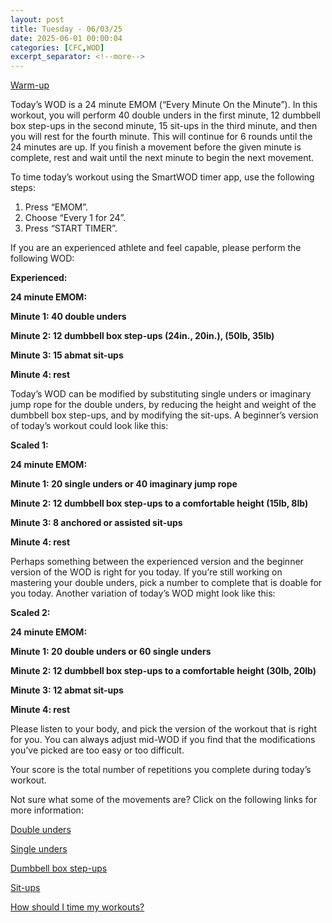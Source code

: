 ```yaml
---
layout: post
title: Tuesday - 06/03/25
date: 2025-06-01 00:00:04
categories: [CFC,WOD]
excerpt_separator: <!--more-->
---
```

[Warm-up](https://communityfitnessclub.wixsite.com/website/post/basic-full-body-warm-up)

Today’s WOD is a 24 minute EMOM (“Every Minute On the Minute”). In this workout, you will perform 40 double unders in the first minute, 12 dumbbell box step-ups in the second minute, 15 sit-ups in the third minute, and then you will rest for the fourth minute. This will continue for 6 rounds until the 24 minutes are up. If you finish a movement before the given minute is complete, rest and wait until the next minute to begin the next movement. 

To time today’s workout using the SmartWOD timer app, use the following steps:

1. Press “EMOM”.
2. Choose “Every 1 for 24”.
3. Press “START TIMER”.

If you are an experienced athlete and feel capable, please perform the following WOD:

**Experienced:**

**24 minute EMOM:**

**Minute 1: 40 double unders**

**Minute 2: 12 dumbbell box step-ups (24in., 20in.), (50lb, 35lb)**

**Minute 3: 15 abmat sit-ups**

**Minute 4: rest**
<!--more-->

Today’s WOD can be modified by substituting single unders or imaginary jump rope for the double unders, by reducing the height and weight of the dumbbell box step-ups, and by modifying the sit-ups. A beginner’s version of today’s workout could look like this:

**Scaled 1:**

**24 minute EMOM:**

**Minute 1: 20 single unders or 40 imaginary jump rope**

**Minute 2: 12 dumbbell box step-ups to a comfortable height (15lb, 8lb)**

**Minute 3: 8 anchored or assisted sit-ups**

**Minute 4: rest**

Perhaps something between the experienced version and the beginner version of the WOD is right for you today. If you’re still working on mastering your double unders, pick a number to complete that is doable for you today. Another variation of today’s WOD might look like this:

**Scaled 2:**

**24 minute EMOM:**

**Minute 1: 20 double unders or 60 single unders**

**Minute 2: 12 dumbbell box step-ups to a comfortable height (30lb, 20lb)**

**Minute 3: 12 abmat sit-ups**

**Minute 4: rest**

Please listen to your body, and pick the version of the workout that is right for you. You can always adjust mid-WOD if you find that the modifications you’ve picked are too easy or too difficult.

Your score is the total number of repetitions you complete during today’s workout. 

Not sure what some of the movements are? Click on the following links for more information:

[Double unders](https://communityfitnessclub.wixsite.com/website/post/double-unders)

[Single unders](https://www.youtube.com/watch?v=hCuXYrTOMxI)

[Dumbbell box step-ups](https://communityfitnessclub.wixsite.com/website/post/dumbbell-box-step-ups)

[Sit-ups](https://communityfitnessclub.wixsite.com/website/post/sit-ups) 

[How should I time my workouts?](https://communityfitnessclub.wixsite.com/website/post/how-should-i-time-my-workouts)

